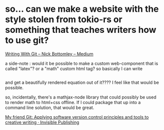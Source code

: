 # so... can we make a website with the style stolen from tokio-rs or something that teaches writers how to use git?

[Writing With Git – Nick Bottomley – Medium](https://medium.com/@nickhbottomley/writing-with-git-434abffc751f)

a side-note : would it be possible to make a custom web-component that is called "latex"? or a "math" custom html tag? so basically I can write

<math>3x+2y</math>

and get a beautifully rendered equation out of it???? I feel like that would be possible.

so, incidentally, there's a mathjax-node library that could possibly be used to render math to html+css offline. If I could package that up into a command line solution, that would be great.

[My friend Git: Applying software version control principles and tools to creative writing · Invisible Publishing](https://invisiblepublishing.com/2017/07/12/my-friend-git/)
